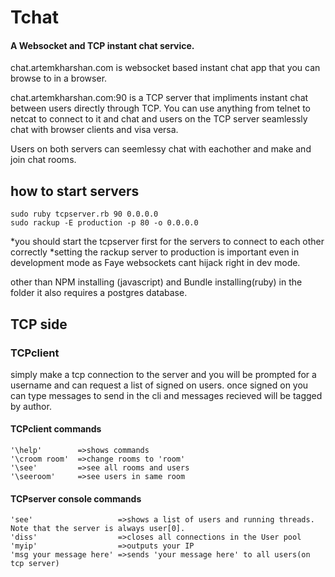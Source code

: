 
# Tchat
 #### A Websocket and TCP instant chat service. 
 
 chat.artemkharshan.com is websocket based instant chat app that you can browse to in a browser.

 chat.artemkharshan.com:90 is a TCP server that impliments instant chat between users directly through TCP. You can use anything from telnet to netcat to connect to it and chat and users on the TCP server seamlessly chat with browser clients and visa versa. 

 Users on both servers can seemlessy chat with eachother and make and join chat rooms.  




## how to start servers
 ```
 sudo ruby tcpserver.rb 90 0.0.0.0
 sudo rackup -E production -p 80 -o 0.0.0.0
 ```
 *you should start the tcpserver first for the servers to connect to each other correctly
 *setting the rackup server to production is important even in development mode as Faye websockets cant hijack right in dev mode.
 
 other than NPM installing (javascript) and Bundle installing(ruby) in the folder it also requires a postgres database. 
 
## TCP side

### TCPclient
simply make a tcp connection to the server and you will be prompted for a username and can request a list of signed on users. 
once signed on you can type messages to send in the cli and messages recieved will be tagged by author.

#### TCPclient commands
```
'\help'        =>shows commands
'\croom room'  =>change rooms to 'room'
'\see'         =>see all rooms and users
'\seeroom'     =>see users in same room
```

#### TCPserver console commands
```
'see'                   =>shows a list of users and running threads. Note that the server is always user[0].
'diss'                  =>closes all connections in the User pool
'myip'                  =>outputs your IP 
'msg your message here' =>sends 'your message here' to all users(on tcp server)

